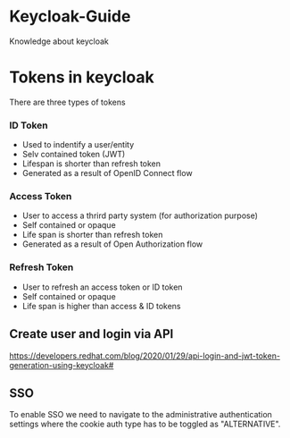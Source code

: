 # Keycloak-Guide
Knowledge about keycloak

# Tokens in keycloak
There are three types of tokens
### ID Token
- Used to indentify a user/entity
- Selv contained token (JWT)
- Lifespan is shorter than refresh token
- Generated as a result of OpenID Connect flow

### Access Token
- User to access a thrird party system (for authorization purpose)
- Self contained or opaque
- Life span is shorter than refresh token
- Generated as a result of Open Authorization flow

### Refresh Token
- User to refresh an access token or ID token
- Self contained or opaque
- Life span is higher than access & ID tokens

## Create user and login via API
https://developers.redhat.com/blog/2020/01/29/api-login-and-jwt-token-generation-using-keycloak#

## SSO
To enable SSO we need to navigate to the administrative authentication settings where the cookie auth type has to be toggled as "ALTERNATIVE".

